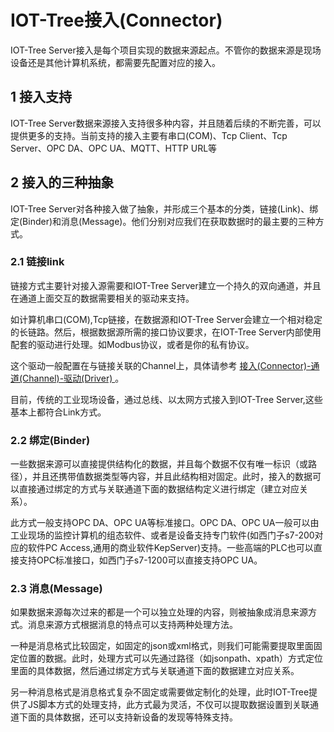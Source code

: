 IOT-Tree接入(Connector)
==


IOT-Tree Server接入是每个项目实现的数据来源起点。不管你的数据来源是现场设备还是其他计算机系统，都需要先配置对应的接入。



## 1 接入支持


IOT-Tree Server数据来源接入支持很多种内容，并且随着后续的不断完善，可以提供更多的支持。当前支持的接入主要有串口(COM)、Tcp Client、Tcp Server、OPC DA、OPC UA、MQTT、HTTP URL等



## 2 接入的三种抽象


IOT-Tree Server对各种接入做了抽象，并形成三个基本的分类，链接(Link)、绑定(Binder)和消息(Message)。他们分别对应我们在获取数据时的最主要的三种方式。



### 2.1 链接link


链接方式主要针对接入源需要和IOT-Tree Server建立一个持久的双向通道，并且在通道上面交互的数据需要相关的驱动来支持。

如计算机串口(COM),Tcp链接，在数据源和IOT-Tree Server会建立一个相对稳定的长链路。然后，根据数据源所需的接口协议要求，在IOT-Tree Server内部使用配套的驱动进行处理。如Modbus协议，或者是你的私有协议。

这个驱动一般配置在与链接关联的Channel上，具体请参考 [接入(Connector)-通道(Channel)-驱动(Driver) ][conn_ch_drv]。

目前，传统的工业现场设备，通过总线、以太网方式接入到IOT-Tree Server,这些基本上都符合Link方式。



### 2.2 绑定(Binder)


一些数据来源可以直接提供结构化的数据，并且每个数据不仅有唯一标识（或路径），并且还携带值数据类型等内容，并且此结构相对固定。此时，接入的数据可以直接通过绑定的方式与关联通道下面的数据结构定义进行绑定（建立对应关系）。

此方式一般支持OPC DA、OPC UA等标准接口。OPC DA、OPC UA一般可以由工业现场的监控计算机的组态软件、或者是设备支持专门软件(如西门子s7-200对应的软件PC Access,通用的商业软件KepServer)支持。一些高端的PLC也可以直接支持OPC标准接口，如西门子s7-1200可以直接支持OPC UA。



### 2.3 消息(Message)


如果数据来源每次过来的都是一个可以独立处理的内容，则被抽象成消息来源方式。消息来源方式根据消息的特点可以支持两种处理方法。

一种是消息格式比较固定，如固定的json或xml格式，则我们可能需要提取里面固定位置的数据。此时，处理方式可以先通过路径（如jsonpath、xpath）方式定位里面的具体数据，然后通过绑定方式与关联通道下面的数据建立对应关系。

另一种消息格式是消息格式复杂不固定或需要做定制化的处理，此时IOT-Tree提供了JS脚本方式的处理支持，此方式最为灵活，不仅可以提取数据设置到关联通道下面的具体数据，还可以支持新设备的发现等特殊支持。



[conn_ch_drv]: ./quick_know_ch_conn_drv.md
